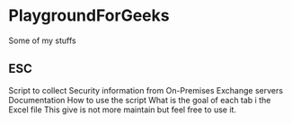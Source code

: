 # PlaygroundForGeeks
Some of my stuffs

## ESC
Script to collect Security information from On-Premises Exchange servers
Documentation
How to use the script
What is the goal of each tab i the Excel file
This give is not more maintain but feel free to use it.
